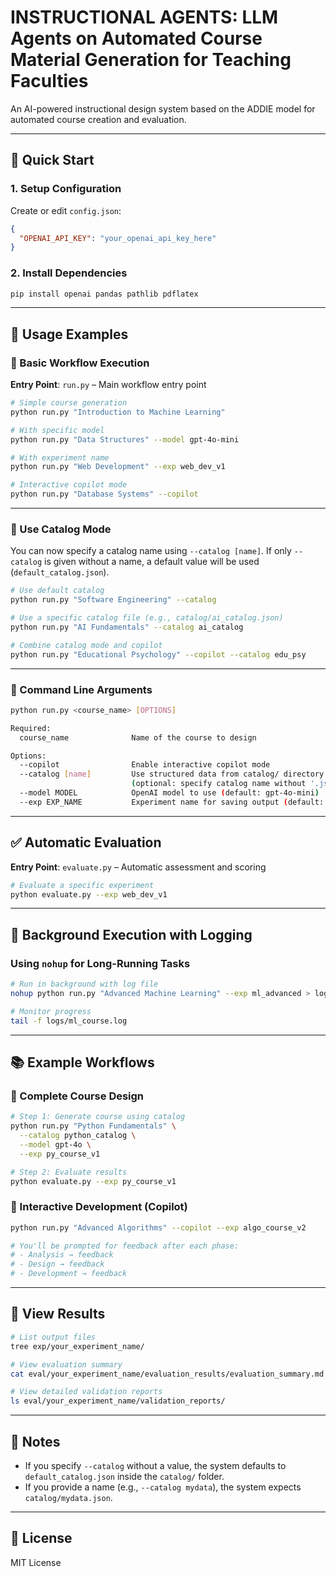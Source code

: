 # INSTRUCTIONAL AGENTS: LLM Agents on Automated Course Material Generation for Teaching Faculties

An AI-powered instructional design system based on the ADDIE model for automated course creation and evaluation.

---

## 🔧 Quick Start

### 1. Setup Configuration

Create or edit `config.json`:
```json
{
  "OPENAI_API_KEY": "your_openai_api_key_here"
}
````

### 2. Install Dependencies

```bash
pip install openai pandas pathlib pdflatex
```

---

## 🚀 Usage Examples

### 🔹 Basic Workflow Execution

**Entry Point**: `run.py` – Main workflow entry point

```bash
# Simple course generation
python run.py "Introduction to Machine Learning"

# With specific model
python run.py "Data Structures" --model gpt-4o-mini

# With experiment name
python run.py "Web Development" --exp web_dev_v1

# Interactive copilot mode
python run.py "Database Systems" --copilot
```

---

### 🔹 Use Catalog Mode

You can now specify a catalog name using `--catalog [name]`. If only `--catalog` is given without a name, a default value will be used (`default_catalog.json`).

```bash
# Use default catalog
python run.py "Software Engineering" --catalog

# Use a specific catalog file (e.g., catalog/ai_catalog.json)
python run.py "AI Fundamentals" --catalog ai_catalog

# Combine catalog mode and copilot
python run.py "Educational Psychology" --copilot --catalog edu_psy
```

---

### 🔹 Command Line Arguments

```bash
python run.py <course_name> [OPTIONS]

Required:
  course_name              Name of the course to design

Options:
  --copilot                Enable interactive copilot mode
  --catalog [name]         Use structured data from catalog/ directory
                           (optional: specify catalog name without '.json')
  --model MODEL            OpenAI model to use (default: gpt-4o-mini)
  --exp EXP_NAME           Experiment name for saving output (default: exp1)
```

---

## ✅ Automatic Evaluation

**Entry Point**: `evaluate.py` – Automatic assessment and scoring

```bash
# Evaluate a specific experiment
python evaluate.py --exp web_dev_v1
```

---

## 🧵 Background Execution with Logging

### Using `nohup` for Long-Running Tasks

```bash
# Run in background with log file
nohup python run.py "Advanced Machine Learning" --exp ml_advanced > logs/ml_course.log 2>&1 &

# Monitor progress
tail -f logs/ml_course.log
```

---

## 📚 Example Workflows

### 🔸 Complete Course Design

```bash
# Step 1: Generate course using catalog
python run.py "Python Fundamentals" \
  --catalog python_catalog \
  --model gpt-4o \
  --exp py_course_v1

# Step 2: Evaluate results
python evaluate.py --exp py_course_v1
```

### 🔸 Interactive Development (Copilot)

```bash
python run.py "Advanced Algorithms" --copilot --exp algo_course_v2

# You'll be prompted for feedback after each phase:
# - Analysis → feedback
# - Design → feedback
# - Development → feedback
```

---

## 📁 View Results

```bash
# List output files
tree exp/your_experiment_name/

# View evaluation summary
cat eval/your_experiment_name/evaluation_results/evaluation_summary.md

# View detailed validation reports
ls eval/your_experiment_name/validation_reports/
```

---

## 📌 Notes

* If you specify `--catalog` without a value, the system defaults to `default_catalog.json` inside the `catalog/` folder.
* If you provide a name (e.g., `--catalog mydata`), the system expects `catalog/mydata.json`.

---

## 📜 License

MIT License
